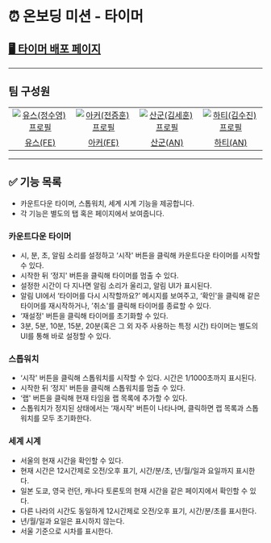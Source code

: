 # ⏰ 온보딩 미션 - 타이머

## [🖥️ 타이머 배포 페이지](https://suyoungj.github.io/react-timer/)

---

## 팀 구성원

<table>
  <tr>
    <td align="center" width="120px">
      <a href="https://github.com/suyoungj" target="_blank">
        <img src="https://avatars.githubusercontent.com/u/19235163?v=4" alt="유스(정수영) 프로필" />
      </a>
    </td>
    <td align="center" width="120px">
      <a href="https://github.com/jeonjeunghoon" target="_blank">
        <img src="https://avatars.githubusercontent.com/u/64737872?v=4" alt="아커(전증훈) 프로필" />
      </a>
    </td>
    <td align="center" width="120px">
      <a href="https://github.com/s9hn" target="_blank">
        <img src="https://avatars.githubusercontent.com/u/81347125?v=4" alt="산군(김세훈) 프로필" />
      </a>
    </td>
    <td align="center" width="120px">
      <a href="https://github.com/sujin9" target="_blank">
        <img src="https://avatars.githubusercontent.com/u/8490058?v=4" alt="하티(김수진) 프로필" />
      </a>
    </td>
  </tr>
  <tr>
    <td align="center">
      <a href="https://github.com/suyoungj" target="_blank">
        유스(FE)
      </a>
    </td>
    <td align="center">
      <a href="https://github.com/jeonjeunghoon" target="_blank">
        아커(FE) 
      </a>
    </td>
    <td align="center">
      <a href="https://github.com/s9hn" target="_blank">
        산군(AN) 
      </a>
    </td>
    <td align="center">
      <a href="https://github.com/sujin9" target="_blank">
        하티(AN) 
      </a>
    </td>
  </tr>
</table>

---

## ✅ 기능 목록

- 카운트다운 타이머, 스톱워치, 세계 시계 기능을 제공합니다.
- 각 기능은 별도의 탭 혹은 페이지에서 보여줍니다.

### 카운트다운 타이머

- 시, 분, 초, 알림 소리를 설정하고 ‘시작' 버튼을 클릭해 카운트다운 타이머를 시작할 수 있다.
- 시작한 뒤 ‘정지' 버튼을 클릭해 타이머를 멈출 수 있다.
- 설정한 시간이 다 지나면 알림 소리가 울리고, 알림 UI가 표시된다.
- 알림 UI에서 ‘타이머를 다시 시작할까요?’ 메시지를 보여주고, ‘확인'을 클릭해 같은 타이머를 재시작하거나, ’취소'를 클릭해 타이머를 종료할 수 있다.
- ‘재설정' 버튼을 클릭해 타이머를 초기화할 수 있다.
- 3분, 5분, 10분, 15분, 20분(혹은 그 외 자주 사용하는 특정 시간) 타이머는 별도의 UI를 통해 바로 설정할 수 있다.

### 스톱워치

- ‘시작' 버튼을 클릭해 스톱워치를 시작할 수 있다. 시간은 1/1000초까지 표시된다.
- 시작한 뒤 ‘정지' 버튼을 클릭해 스톱워치를 멈출 수 있다.
- ‘랩' 버튼을 클릭해 현재 타임을 랩 목록에 추가할 수 있다.
- 스톱워치가 정지된 상태에서는 ‘재시작' 버튼이 나타나며, 클릭하면 랩 목록과 스톱워치를 모두 초기화한다.

### 세계 시계

- 서울의 현재 시간을 확인할 수 있다.
- 현재 시간은 12시간제로 오전/오후 표기, 시간/분/초, 년/월/일과 요일까지 표시한다.
- 일본 도쿄, 영국 런던, 캐나다 토론토의 현재 시간을 같은 페이지에서 확인할 수 있다.
- 다른 나라의 시간도 동일하게 12시간제로 오전/오후 표기, 시간/분/초를 표시한다.
- 년/월/일과 요일은 표시하지 않는다.
- 서울 기준으로 시차를 표시한다.
